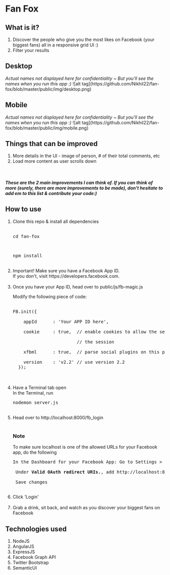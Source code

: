 <h1>Fan Fox</h1>

<h2>What is it?</h2>

<ol>
  <li>Discover the people who give you the most likes on Facebook (your biggest fans) all in a responsive grid UI :)</li>
  <li>Filter your results</li>
</ol>

<h2>Desktop</h2>
<i>Actual names not displayed here for confidentiality ~ But you'll see the names when you run this app :)</i>
![alt tag](https://github.com/Nikhil22/fan-fox/blob/master/public/img/desktop.png)

<h2>Mobile</h2>
<i>Actual names not displayed here for confidentiality ~ But you'll see the names when you run this app :)</i>
![alt tag](https://github.com/Nikhil22/fan-fox/blob/master/public/img/mobile.png)

<h2>Things that can be improved</h2>
<ol>
<li>More details in the UI - image of person, # of their total comments, etc</li>
<li>Load more content as user scrolls down</li>
</ol>

<br>

<h5>These are the 2 main improvements I can think of. If you can think of more (surely, there are more improvements to be made), don't hesitate to add em to this list & contribute your code:) </h5>

<h2>How to use</h2>

<ol>
  <li>Clone this repo & install all dependencies</li> <br>
  <pre>cd fan-fox</pre> <br>
  <pre>npm install</pre> <br>

  <li>Important! Make sure you have a Facebook App ID. <br> If you don't, visit https://developers.facebook.com.</li> <br>

  <li>
  Once you have your App ID, head over to public/js/fb-magic.js <br>

  Modify the following piece of code: <br> <br>

  <pre>FB.init({<br>
    appId      : 'Your APP ID here',<br>
    cookie     : true,  // enable cookies to allow the server to access<br>
                        // the session<br>
    xfbml      : true,  // parse social plugins on this page<br>
    version    : 'v2.2' // use version 2.2
  });</pre> <br> <br>
  </li>

   <li>
    Have a Terminal tab open <br>
    In the Terminal, run <pre>nodemon server.js</pre>
   </li> <br>

   <li>Head over to http://localhost:8000/fb_login</li> <br>

   <h3>Note</h3> To make sure localhost is one of the allowed URLs for your Facebook app, do the following <br>

   <pre>In the Dashboard for your Facebook App: Go to Settings > Advanced <br> <br> Under <strong>Valid OAuth redirect URIs.</strong>, add http://localhost:8000/ <br> <br> Save changes
   </pre>

   <li>Click 'Login'</li> <br>
   <li>Grab a drink, sit back, and watch as you discover your biggest fans on Facebook</li>
 </ol>

<h2>Technologies used</h2>

<ol>
  <li>NodeJS</li>
  <li>AngularJS</li>
  <li>ExpressJS</li>
  <li>Facebook Graph API</li>
  <li>Twitter Bootstrap</li>
  <li>SemanticUI</li>
</ol>

